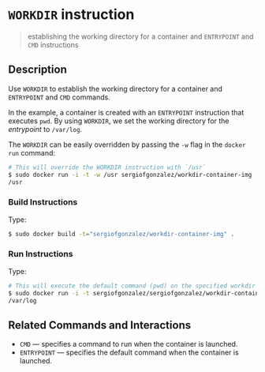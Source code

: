 # `WORKDIR` instruction
> establishing the working directory for a container and `ENTRYPOINT` and `CMD` instructions

## Description
Use `WORKDIR` to establish the working directory for a container and `ENTRYPOINT` and `CMD` commands.

In the example, a container is created with an `ENTRYPOINT` instruction that executes `pwd`. By using `WORKDIR`, we set the working directory for the *entrypoint* to `/var/log`. 


The `WORKDIR` can be easily overridden by passing the `-w` flag in the `docker run` command:
```bash
# This will override the WORKDIR instruction with `/usr`
$ sudo docker run -i -t -w /usr sergiofgonzalez/workdir-container-img
/usr
```

### Build Instructions
Type:
```bash
$ sudo docker build -t="sergiofgonzalez/workdir-container-img" .
```
### Run Instructions
Type:
```bash
# This will execute the default command (pwd) on the specified workdir
$ sudo docker run -i -t sergiofgonzalez/sergiofgonzalez/workdir-container-img
/var/log
```

## Related Commands and Interactions
+ `CMD` &mdash; specifies a command to run when the container is launched.
+ `ENTRYPOINT` &mdash; specifies the default command when the container is launched.

